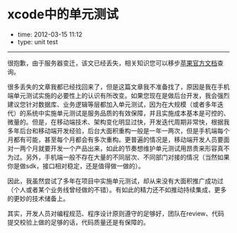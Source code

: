 # xcode中的单元测试

- time: 2012-03-15 11:12
- type: unit test

---

很抱歉，由于服务器变迁，该文已经丢失，相关知识您可以移步<a href="https://developer.apple.com/search/?q=xcode%20unit%20test&platform=iOS&platform=General">苹果官方文档</a>查询。

很多丢失的文章我都已经找回来了，但是这篇文章我不准备找了，原因是我在手机端单元测试实施的必要性上的认识有所改变。如果您现在是做后台开发，我会强烈建议您针对数据库、业务逻辑等层都加入单元测试，因为在大规模（或者多年迭代）的系统中实施单元测试是服务品质的有效保障，并且实施成本基本是可控的、微量的。但是，在移动端技术、架构变化明显过快，开发迭代周期非常快，根据我多年后台和移动端开发经验，后台大面积重构一般是一年一两次，但是手机端每个月都有可能，甚至每个月都会有多次重构。更普遍的情况是，移动端开发人员要面对一两个月就要开发一个产品出来，如此的节奏想维护单元测试用昂贵来形容真不为过。另外，手机端一般不存在大量的不同层次、不同部门对接的情况（当然如果你是做sdk，接口相对稳定，还是值得做一做的）。

因此，我虽然尝试了多年在项目中实施单元测试，却从来没有大面积推广成功过（个人或者某个业务线曾经做的不错）。有如此的精力还不如推动持续集成，更多的更妙的技术储备上。

其实，开发人员对编程规范、程序设计原则遵守的足够好，团队在review、代码提交校验上做的足够的话，代码质量还是有保障的。